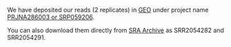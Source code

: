 We have deposited our reads (2 replicates) in [GEO](http://www.ncbi.nlm.nih.gov/geo/) under project name [PRJNA286003 or SRP059206](http://www.ncbi.nlm.nih.gov/bioproject/286003).    
     
You can also download them directly from [SRA Archive](http://www.ncbi.nlm.nih.gov/sra) as SRR2054282 and SRR2054291.
